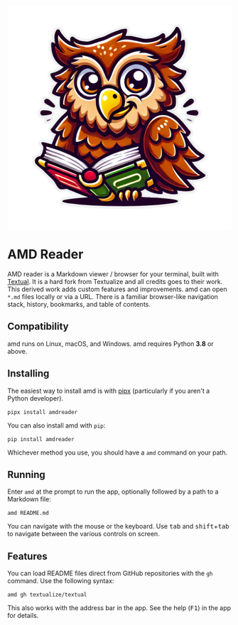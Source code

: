 
<p align="center">
  <img src="https://github.com/eivl/amdreader/blob/6f27ff68b130ea43303a7a8a90cc07776e446cd8/amd-logo.png"  width="600" align="center"/>
</p>


# AMD Reader


AMD reader is a Markdown viewer / browser for your terminal, built with [Textual](https://github.com/Textualize/textual).
It is a hard fork from Textualize and all credits goes to their work. This derived work adds custom features and improvements.
amd can open `*.md` files locally or via a URL.
There is a familiar browser-like navigation stack, history, bookmarks, and table of contents.


## Compatibility

amd runs on Linux, macOS, and Windows. amd requires Python **3.8** or above.


## Installing

The easiest way to install amd is with [pipx](https://pypa.github.io/pipx/) (particularly if you aren't a Python developer).

```
pipx install amdreader
```

You can also install amd with `pip`:

```
pip install amdreader
```

Whichever method you use, you should have a `amd` command on your path.

## Running

Enter `amd` at the prompt to run the app, optionally followed by a path to a Markdown file:

```
amd README.md
```

You can navigate with the mouse or the keyboard.
Use <kbd>tab</kbd> and <kbd>shift</kbd>+<kbd>tab</kbd> to navigate between the various controls on screen.

## Features

You can load README files direct from GitHub repositories with the `gh` command.
Use the following syntax:

```
amd gh textualize/textual
```

This also works with the address bar in the app.
See the help (<kbd>F1</kbd>) in the app for details.
